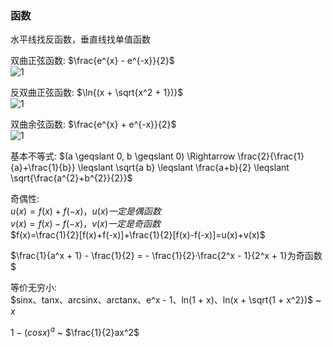 ### 函数
水平线找反函数，垂直线找单值函数  

双曲正弦函数: $\frac{e^{x} - e^{-x}}{2}$  
![1](https://ltq525.github.io/site/Math/images/双曲正弦函数.png)

反双曲正弦函数: $\ln{(x + \sqrt{x^2 + 1})}$  
![1](https://ltq525.github.io/site/Math/images/反双曲正弦函数.png)

双曲余弦函数: $\frac{e^{x} + e^{-x}}{2}$  
![1](https://ltq525.github.io/site/Math/images/双曲余弦函数.png)

基本不等式: 
$(a \geqslant 0, b \geqslant 0) \Rightarrow \frac{2}{\frac{1}{a}+\frac{1}{b}} \leqslant \sqrt{a b} \leqslant \frac{a+b}{2} \leqslant \sqrt{\frac{a^{2}+b^{2}}{2}}$  

奇偶性:   
$u(x)=f(x)+f(-x)，u(x) 一定是偶函数$    
$v(x)=f(x)-f(-x)，v(x) 一定是奇函数$    
$f(x)=\frac{1}{2}[f(x)+f(-x)]+\frac{1}{2}[f(x)-f(-x)]=u(x)+v(x)$  

$\frac{1}{a^x + 1} - \frac{1}{2} = - \frac{1}{2}·\frac{2^x - 1}{2^x + 1}为奇函数$  

等价无穷小:  
$sinx、tanx、arcsinx、arctanx、e^x - 1、ln(1 + x)、ln(x + \sqrt{1 + x^2})$ ~ $x$  

$1 - (cosx)^a$ ~ $\frac{1}{2}ax^2$